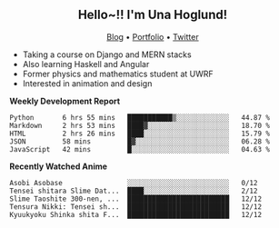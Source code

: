 <h2 align="center">
  Hello~!! I'm Una Hoglund!
</h2>

<p align="center">
  <a href="https://anarchy.website/">Blog</a> &bull;
  <a href="https://una-ada.github.io/">Portfolio</a> &bull;
  <a href="https://twitter.com/unaxiii">Twitter</a>
</p>

- Taking a course on Django and MERN stacks
- Also learning Haskell and Angular
- Former physics and mathematics student at UWRF
- Interested in animation and design

**Weekly Development Report**

<!--START_SECTION:waka-->
```text
Python       6 hrs 55 mins   ███████████▒░░░░░░░░░░░░░   44.87 % 
Markdown     2 hrs 53 mins   ████▓░░░░░░░░░░░░░░░░░░░░   18.70 % 
HTML         2 hrs 26 mins   ████░░░░░░░░░░░░░░░░░░░░░   15.79 % 
JSON         58 mins         █▓░░░░░░░░░░░░░░░░░░░░░░░   06.28 % 
JavaScript   42 mins         █░░░░░░░░░░░░░░░░░░░░░░░░   04.63 % 
```
<!--END_SECTION:waka-->

**Recently Watched Anime**

<!-- RECENT-ANIME:START -->

    Asobi Asobase                ░░░░░░░░░░░░░░░░░░░░░░░░░   0/12
    Tensei shitara Slime Dat...  ████░░░░░░░░░░░░░░░░░░░░░   2/12
    Slime Taoshite 300-nen, ...  █████████████████████████   12/12
    Tensura Nikki: Tensei sh...  █████████████████████████   12/12
    Kyuukyoku Shinka shita F...  █████████████████████████   12/12
<!-- RECENT-ANIME:END -->

